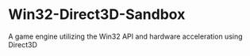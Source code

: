 # Win32-Direct3D-Sandbox
A game engine utilizing the Win32 API and hardware acceleration using Direct3D

